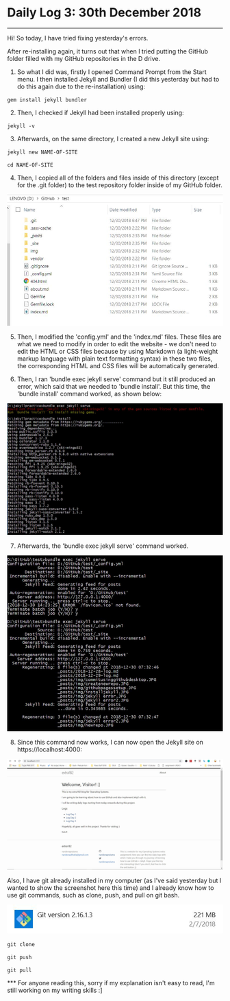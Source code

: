 # Daily Log 3: 30th December 2018
-----

Hi! So today, I have tried fixing yesterday's errors.

After re-installing again, it turns out that when I tried putting the GitHub folder filled with my GitHub repositories in the D drive.

1. So what I did was, firstly I opened Command Prompt from the Start menu. I then installed Jekyll and Bundler (I did this yesterday but had to do this again due to the re-installation) using:

```
gem install jekyll bundler
```
2. Then, I checked if Jekyll had been installed properly using:

```
jekyll -v
```

3. Afterwards, on the same directory, I created a new Jekyll site using:
```
jekyll new NAME-OF-SITE
```
```
cd NAME-OF-SITE
```
4. Then, I copied all of the folders and files inside of this directory (except for the .git folder) to the test repository folder inside of my GitHub folder.

![img](https://raw.githubusercontent.com/nardienapratama/extra182/master/img/pathddrive.JPG)

5. Then, I modified the 'config.yml' and the 'index.md' files. These files are what we need to modify in order to edit the website - we don't need to edit the HTML or CSS files because by using Markdown (a light-weight markup language with plain text formatting syntax) in these two files, the corresponding HTML and CSS files will be automatically generated.

6. Then, I ran 'bundle exec jekyll serve' command but it still produced an error, which said that we needed to 'bundle install'. But this time, the 'bundle install' command worked, as shown below:

![img](https://raw.githubusercontent.com/nardienapratama/extra182/master/img/bundleinstall.JPG)

7. Afterwards, the 'bundle exec jekyll serve' command worked.

![img](https://raw.githubusercontent.com/nardienapratama/extra182/master/img/bundle%20exec%20jekyll%20serve.JPG)

8. Since this command now works, I can now open the Jekyll site on https://localhost:4000:

![img](https://raw.githubusercontent.com/nardienapratama/extra182/master/img/localhost4000.JPG)



Also, I have git already installed in my computer (as I've said yesterday but I wanted to show the screenshot here this time) and I already know how to use git commands, such as clone, push, and pull on git bash.

![img](https://raw.githubusercontent.com/nardienapratama/extra182/master/img/gitinstalled.JPG)

```
git clone
```

```
git push
```

```
git pull
```

*** For anyone reading this, sorry if my explanation isn't easy to read, I'm still working on my writing skills :]
